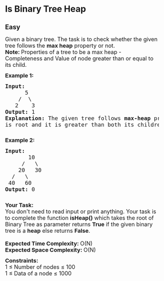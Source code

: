 # Is Binary Tree Heap
## Easy
<div class="problems_problem_content__Xm_eO"><p><span style="font-size:18px">Given a binary tree. The task is to check whether the given tree follows the&nbsp;<strong>max heap</strong> property or not.<br>
<strong>Note:&nbsp;</strong>Properties of a tree to be a max heap - Completeness and Value of node greater than or equal to its child.</span></p>

<p><span style="font-size:18px"><strong>Example 1:</strong></span></p>

<pre><span style="font-size:18px"><strong>Input:
</strong>&nbsp;&nbsp;&nbsp;&nbsp;&nbsp; 5
 &nbsp;&nbsp;&nbsp;/  \
&nbsp;&nbsp; 2    3
<strong>Output: </strong>1
<strong>Explanation:</strong>&nbsp;The given tree follows <strong>max-heap</strong>&nbsp;property since 5,
is root and it is greater than both its children.
</span>
</pre>

<p><span style="font-size:18px"><strong>Example 2:</strong></span></p>

<pre><span style="font-size:18px"><strong>Input:
</strong>&nbsp;&nbsp;&nbsp;&nbsp;&nbsp;&nbsp;&nbsp;10
 &nbsp;&nbsp;&nbsp;&nbsp;/&nbsp;&nbsp; \
 &nbsp;&nbsp;&nbsp;20&nbsp;&nbsp; 30 
&nbsp;&nbsp;/&nbsp;&nbsp; \
 40&nbsp;&nbsp; 60
<strong>Output:</strong> 0</span></pre>

<p><br>
<span style="font-size:18px"><strong>Your Task:</strong><br>
You don't need to read input or print anything. Your task is to complete the&nbsp;function <strong>isHeap()</strong>&nbsp;which takes the root of Binary Tree as parameter returns <strong>True</strong> if the given binary tree is a&nbsp;<strong>heap</strong>&nbsp;else&nbsp;returns <strong>False</strong>.<br>
<br>
<strong>Expected Time Complexity: </strong>O(N)<br>
<strong>Expected Space Complexity: </strong>O(N)</span></p>

<p><span style="font-size:18px"><strong>Constraints:</strong><br>
1 ≤ Number of nodes ≤ 100<br>
1 ≤ Data of a node ≤ 1000</span></p>
</div>